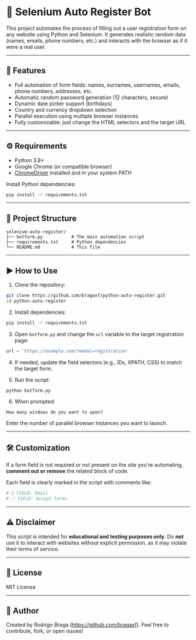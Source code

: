 # 🤖 Selenium Auto Register Bot

This project automates the process of filling out a user registration form on any website using Python and Selenium. It generates realistic random data (names, emails, phone numbers, etc.) and interacts with the browser as if it were a real user.

---

## 🚀 Features

- Full automation of form fields: names, surnames, usernames, emails, phone numbers, addresses, etc.
- Automatic random password generation (12 characters, secure)
- Dynamic date picker support (birthdays)
- Country and currency dropdown selection
- Parallel execution using multiple browser instances
- Fully customizable: just change the HTML selectors and the target URL

---

## ⚙️ Requirements

- Python 3.8+
- Google Chrome (or compatible browser)
- [ChromeDriver](https://sites.google.com/a/chromium.org/chromedriver/) installed and in your system PATH

Install Python dependencies:

```bash
pip install -r requirements.txt
```

---

## 📁 Project Structure

```
selenium-auto-register/
├── botform.py           # The main automation script
├── requirements.txt     # Python dependencies
└── README.md            # This file
```

---

## ▶️ How to Use

1. Clone the repository:

```bash
git clone https://github.com/bragaxf/python-auto-register.git
cd python-auto-register
```

2. Install dependencies:

```bash
pip install -r requirements.txt
```

3. Open `botform.py` and change the `url` variable to the target registration page:

```python
url = 'https://example.com/?modal=registration'
```

4. If needed, update the field selectors (e.g., IDs, XPATH, CSS) to match the target form.

5. Run the script:

```bash
python botform.py
```

6. When prompted:

```
How many windows do you want to open?
```

Enter the number of parallel browser instances you want to launch.

---

## 🛠 Customization

If a form field is not required or not present on the site you're automating, **comment out or remove** the related block of code.

Each field is clearly marked in the script with comments like:

```python
# 🧾 FIELD: Email
# ✅ FIELD: Accept terms
```

---

## ⚠️ Disclaimer

This script is intended for **educational and testing purposes only**. Do **not** use it to interact with websites without explicit permission, as it may violate their terms of service.

---

## 📄 License

MIT License

---

## 💬 Author

Created by Rodrigo Braga (https://github.com/bragaxf). Feel free to contribute, fork, or open issues!
